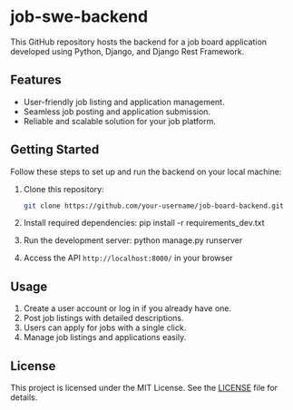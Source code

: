 # job-swe-backend

This GitHub repository hosts the backend for a job board application developed using Python, Django, and Django Rest Framework.

## Features

- User-friendly job listing and application management.
- Seamless job posting and application submission.
- Reliable and scalable solution for your job platform.

## Getting Started

Follow these steps to set up and run the backend on your local machine:

1. Clone this repository:

   ```bash
   git clone https://github.com/your-username/job-board-backend.git

2. Install required dependencies:
    pip install -r requirements_dev.txt

3. Run the development server:
    python manage.py runserver

4. Access the API `http://localhost:8000/` in your browser

## Usage

1. Create a user account or log in if you already have one.
2. Post job listings with detailed descriptions.
3. Users can apply for jobs with a single click.
4. Manage job listings and applications easily.

## License

This project is licensed under the MIT License. See the [LICENSE](LICENSE) file for details.
